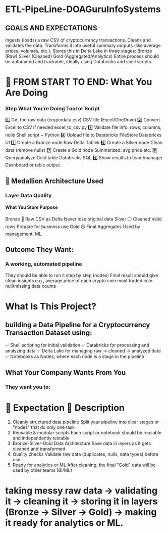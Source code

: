 # ETL-PipeLine-DOAGuruInfoSystems

## GOALS AND EXPECTATIONS

Ingests (loads) a raw CSV of cryptocurrency transactions.
Cleans and validates the data.
Transforms it into useful summary outputs (like average prices, volumes, etc.).
Stores this in Delta Lake in three stages:
Bronze (Raw)
Silver (Cleaned)
Gold (Aggregated/Analytics)
Entire process should be automated and trackable, ideally using Databricks and shell scripts.



# 🧭 FROM START TO END: What You Are Doing
### Step	What You’re Doing	Tool or Script
1️⃣	Get the raw data (cryptodata.csv)	CSV file (Excel/OneDrive)
2️⃣	Convert Excel to CSV if needed	excel_to_csv.py
3️⃣	Validate file info: rows, columns, nulls	Shell script + Python
4️⃣	Upload file to Databricks FileStore	Databricks UI
5️⃣	Create a Bronze node	Raw Delta Tablek
6️⃣	Create a Silver node	Clean data (remove nulls)
7️⃣	Create a Gold node	Summarized: avg price etc.
8️⃣	Query/analyze Gold table	Databricks SQL
9️⃣	Show results to team/manager	Dashboard or table output


## 🔄 Medallion Architecture Used
### Layer	Data Quality	
#### What You Store	Purpose
Bronze	🔸 Raw	CSV as Delta	Never lose original data
Silver	⚪ Cleaned	Valid rows	Prepare for business use
Gold	🟡 Final	Aggregates	Used by management, ML


## Outcome They Want:
### A working, automated pipeline
They should be able to run it step by step (nodes)
Final result should give clean insights
e.g., average price of each crypto coin
most traded coin
null/missing data counts


# What Is This Project?
## building a Data Pipeline for a Cryptocurrency Transaction Dataset using:
✅ Shell scripting for initial validation
✅ Databricks for processing and analyzing data
✅ Delta Lake for managing raw → cleaned → analyzed data
✅ Notebooks as Nodes, where each node is a stage in the pipeline


## What Your Company Wants From You
### They want you to:

# 💼 Expectation	📄 Description
1. Cleanly structured data pipeline	Split your pipeline into clear stages or "nodes" that do only one task
2. Reusable & modular scripts	Each script or notebook should be reusable and independently testable
3. Bronze-Silver-Gold Data Architecture	Save data in layers as it gets cleaned and transformed
4. Quality checks	Validate raw data (duplicates, nulls, data types) before use
5. Ready for analytics or ML	After cleaning, the final "Gold" data will be used by other teams (BI/ML)


# taking messy raw data → validating it → cleaning it → storing it in layers (Bronze → Silver → Gold) → making it ready for analytics or ML.





